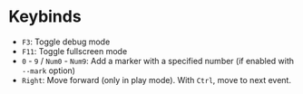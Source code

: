 # Keybinds

* `F3`: Toggle debug mode
* `F11`: Toggle fullscreen mode
* `0` - `9` / `Num0` - `Num9`: Add a marker with a specified number (if enabled with `--mark` option)
* `Right`: Move forward (only in play mode). With `Ctrl`, move to next event.
